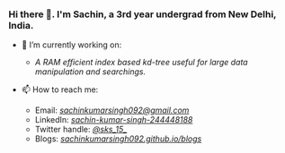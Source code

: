 ### Hi there 👋. I'm Sachin, a 3rd year undergrad from New Delhi, India.

<!--
**sachinkumarsingh092/sachinkumarsingh092** is a ✨ _special_ ✨ repository because its `README.md` (this file) appears on your GitHub profile.

Here are some ideas to get you started:

- 🌱 I’m currently learning ...
- 👯 I’m looking to collaborate on ...

- 💬 Ask me about ...

- 😄 Pronouns: ...
- ⚡ Fun fact: ...
-->

- 🔭 I’m currently working on:
  - *A RAM efficient index based kd-tree useful for large data manipulation and searchings.*

- 📫 How to reach me: 
  - Email: *sachinkumarsingh092@gmail.com*
  - LinkedIn: *[sachin-kumar-singh-244448188](https://www.linkedin.com/in/sachin-kumar-singh-244448188/)*
  - Twitter handle: *[@sks_15_](https://twitter.com/sks_15_)*
  - Blogs: *[sachinkumarsingh092.github.io/blogs](https://sachinkumarsingh092.github.io/blog/)*
